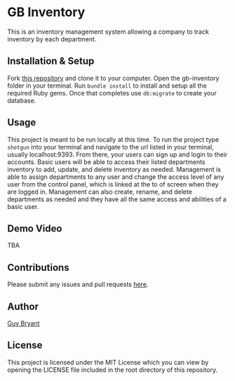 # GB Inventory

This is an inventory management system allowing a company to track inventory by each department.

## Installation & Setup

Fork [this repository](https://github.com/guysbryant/gb-inventory/tree/project-submission) and clone it to your computer. Open the gb-inventory folder in your terminal. Run `bundle install` to install and setup all the required Ruby gems. Once that completes use `db:migrate` to create your database. 

## Usage

This project is meant to be run locally at this time. To run the project type `shotgun` into your terminal and navigate to the url listed in your terminal, usually localhost:9393. From there, your users can sign up and login to their accounts. Basic users will be able to access their listed departments inventory to add, update, and delete inventory as needed. Management is able to assign departments to any user and change the access level of any user from the control panel, which is linked at the to of screen when they are logged in. Management can also create, rename, and delete departments as needed and they have all the same access and abilities of a basic user.

## Demo Video
TBA

## Contributions

Please submit any issues and pull requests [here](https:/github.com/guysbryant/gb-inventory/tree/project-submission).

## Author
[Guy Bryant](https://github.cmo/guysbryant)

## License
This project is licensed under the MIT License which you can view by opening the LICENSE file included in the root directory of this repository.

